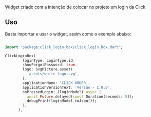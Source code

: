 Widget criado com a intenção de colocar no projeto um login da Click.

## Uso

Basta importar e usar o widget, assim como o exemplo abaixo:

```dart

import 'package:click_login_box/click_login_box.dart';

ClickLoginBox(
        loginType: LoginType.id,
        showForgotPassword: true,
        logo: SvgPicture.asset(
          'assets/white-logo.svg',
        ),
        applicationName: 'CLICK ORDER',
        applicationVersionText: 'Versão - 1.0.0',
        onPressedLogin: (loginModel) async {
          await Future.delayed(const Duration(seconds: 5));
          debugPrint(loginModel.toJson());
        },
      ),
```
